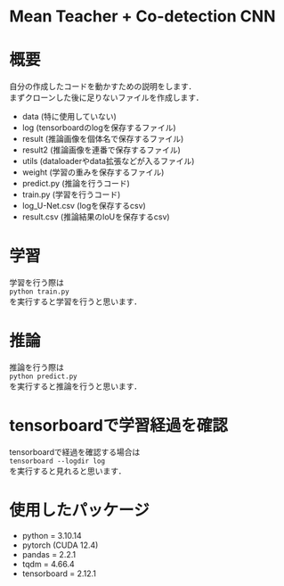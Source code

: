 # Mean Teacher + Co-detection CNN
# 概要
自分の作成したコードを動かすための説明をします．  
まずクローンした後に足りないファイルを作成します．

* data (特に使用していない)
* log (tensorboardのlogを保存するファイル)
* result (推論画像を個体名で保存するファイル)
* result2 (推論画像を連番で保存するファイル)
* utils (dataloaderやdata拡張などが入るファイル)
* weight (学習の重みを保存するファイル)
* predict.py (推論を行うコード)
* train.py (学習を行うコード)
* log_U-Net.csv (logを保存するcsv)
* result.csv (推論結果のIoUを保存するcsv)

# 学習
学習を行う際は  
`python train.py`    
を実行すると学習を行うと思います．

# 推論
推論を行う際は  
`python predict.py`    
を実行すると推論を行うと思います．

# tensorboardで学習経過を確認
tensorboardで経過を確認する場合は  
`tensorboard --logdir log`    
を実行すると見れると思います．

# 使用したパッケージ
* python = 3.10.14
* pytorch (CUDA 12.4)
* pandas = 2.2.1
* tqdm = 4.66.4
* tensorboard = 2.12.1



